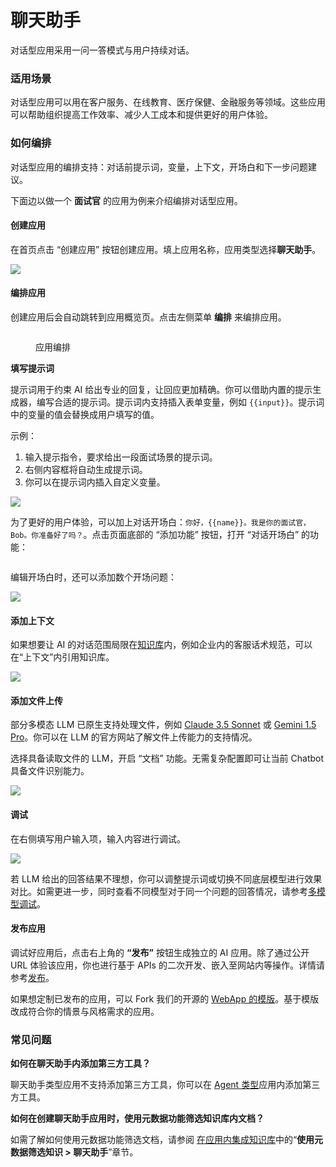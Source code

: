 # 聊天助手

对话型应用采用一问一答模式与用户持续对话。

### 适用场景

对话型应用可以用在客户服务、在线教育、医疗保健、金融服务等领域。这些应用可以帮助组织提高工作效率、减少人工成本和提供更好的用户体验。

### 如何编排

对话型应用的编排支持：对话前提示词，变量，上下文，开场白和下一步问题建议。

下面边以做一个 **面试官** 的应用为例来介绍编排对话型应用。

#### 创建应用

在首页点击 “创建应用” 按钮创建应用。填上应用名称，应用类型选择**聊天助手**。

![](https://assets-docs.dify.ai/2024/12/572b246b74431dd550c5b61d9215dbaa.png)

#### 编排应用

创建应用后会自动跳转到应用概览页。点击左侧菜单 **编排** 来编排应用。

<figure><img src="../../.gitbook/assets/zh-conversation-app.png" alt=""><figcaption><p>应用编排</p></figcaption></figure>

**填写提示词**

提示词用于约束 AI 给出专业的回复，让回应更加精确。你可以借助内置的提示生成器，编写合适的提示词。提示词内支持插入表单变量，例如 `{{input}}`。提示词中的变量的值会替换成用户填写的值。

示例：

1. 输入提示指令，要求给出一段面试场景的提示词。
2. 右侧内容框将自动生成提示词。
3. 你可以在提示词内插入自定义变量。

![](../../.gitbook/assets/zh-prompt-generator.png)

为了更好的用户体验，可以加上对话开场白：`你好，{{name}}。我是你的面试官，Bob。你准备好了吗？`。点击页面底部的 “添加功能” 按钮，打开 “对话开场白” 的功能：

<figure><img src="../../.gitbook/assets/image (297).png" alt=""><figcaption></figcaption></figure>

编辑开场白时，还可以添加数个开场问题：

![](../../.gitbook/assets/zh-opening-remarks.png)

#### 添加上下文

如果想要让 AI 的对话范围局限在[知识库](../knowledge-base/)内，例如企业内的客服话术规范，可以在“上下文”内引用知识库。

![](<../../.gitbook/assets/image (108) (1).png>)

#### 添加文件上传

部分多模态 LLM 已原生支持处理文件，例如 [Claude 3.5 Sonnet](https://docs.anthropic.com/en/docs/build-with-claude/pdf-support) 或 [Gemini 1.5 Pro](https://ai.google.dev/api/files)。你可以在 LLM 的官方网站了解文件上传能力的支持情况。

选择具备读取文件的 LLM，开启 “文档” 功能。无需复杂配置即可让当前 Chatbot 具备文件识别能力。

![](https://assets-docs.dify.ai/2024/11/823399d85e8ced5068dc9da4f693170e.png)

#### 调试

在右侧填写用户输入项，输入内容进行调试。

![](../../.gitbook/assets/zh-conversation-debug.png)

若 LLM 给出的回答结果不理想，你可以调整提示词或切换不同底层模型进行效果对比。如需更进一步，同时查看不同模型对于同一个问题的回答情况，请参考[多模型调试](./multiple-llms-debugging.md)。

#### 发布应用

调试好应用后，点击右上角的 **“发布”** 按钮生成独立的 AI 应用。除了通过公开 URL 体验该应用，你也进行基于 APIs 的二次开发、嵌入至网站内等操作。详情请参考[发布](https://docs.dify.ai/v/zh-hans/guides/application-publishing)。

如果想定制已发布的应用，可以 Fork 我们的开源的 [WebApp 的模版](https://github.com/langgenius/webapp-conversation)。基于模版改成符合你的情景与风格需求的应用。

### 常见问题

**如何在聊天助手内添加第三方工具？**

聊天助手类型应用不支持添加第三方工具，你可以在 [Agent 类型](https://docs.dify.ai/v/zh-hans/guides/application-orchestrate/agent)应用内添加第三方工具。

**如何在创建聊天助手应用时，使用元数据功能筛选知识库内文档？**

如需了解如何使用元数据功能筛选文档，请参阅 [在应用内集成知识库](https://docs.dify.ai/zh-hans/guides/knowledge-base/integrate-knowledge-within-application)中的“**使用元数据筛选知识 > 聊天助手**”章节。